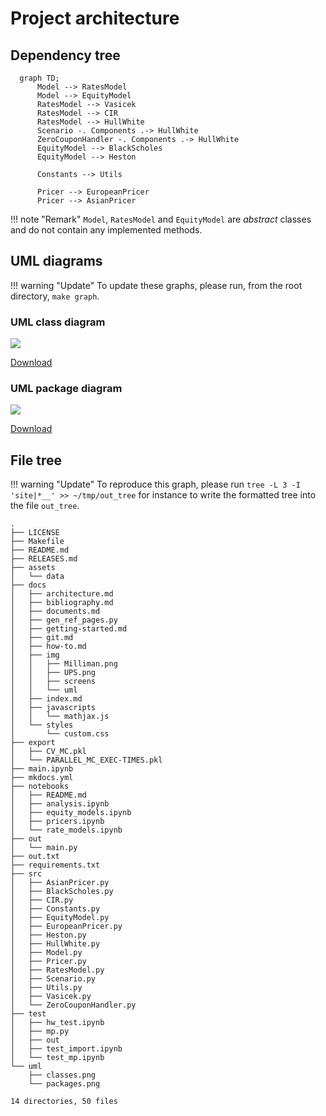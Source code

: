 # Project architecture

## Dependency tree


```mermaid
  graph TD;
      Model --> RatesModel
      Model --> EquityModel
      RatesModel --> Vasicek
      RatesModel --> CIR
      RatesModel --> HullWhite
      Scenario -. Components .-> HullWhite
      ZeroCouponHandler -. Components .-> HullWhite
      EquityModel --> BlackScholes
      EquityModel --> Heston

      Constants --> Utils

      Pricer --> EuropeanPricer
      Pricer --> AsianPricer
```


!!! note "Remark"
    `Model`, `RatesModel` and `EquityModel` are *abstract* classes and do not contain any implemented methods.

## UML diagrams

!!! warning "Update"
    To update these graphs, please run, from the root directory, `make graph`.

### UML class diagram 

<div class="img-demo">
    <img src="../img/uml/classes.png">
</div>

[Download](img/uml/classes.png)

### UML package diagram

<div class="img-demo">
    <img src="../img/uml/packages.png">
</div>

[Download](img/uml/packages.png)

## File tree

!!! warning "Update"
    To reproduce this graph, please run `tree -L 3 -I 'site|*__' >> ~/tmp/out_tree` for instance to write the formatted tree into the file `out_tree`.

```linenums="1" hl_lines="6 8 26 31 37 41 57 63"
.
├── LICENSE
├── Makefile
├── README.md
├── RELEASES.md
├── assets
│   └── data
├── docs
│   ├── architecture.md
│   ├── bibliography.md
│   ├── documents.md
│   ├── gen_ref_pages.py
│   ├── getting-started.md
│   ├── git.md
│   ├── how-to.md
│   ├── img
│   │   ├── Milliman.png
│   │   ├── UPS.png
│   │   ├── screens
│   │   └── uml
│   ├── index.md
│   ├── javascripts
│   │   └── mathjax.js
│   └── styles
│       └── custom.css
├── export
│   ├── CV_MC.pkl
│   └── PARALLEL_MC_EXEC-TIMES.pkl
├── main.ipynb
├── mkdocs.yml
├── notebooks
│   ├── README.md
│   ├── analysis.ipynb
│   ├── equity_models.ipynb
│   ├── pricers.ipynb
│   └── rate_models.ipynb
├── out
│   └── main.py
├── out.txt
├── requirements.txt
├── src
│   ├── AsianPricer.py
│   ├── BlackScholes.py
│   ├── CIR.py
│   ├── Constants.py
│   ├── EquityModel.py
│   ├── EuropeanPricer.py
│   ├── Heston.py
│   ├── HullWhite.py
│   ├── Model.py
│   ├── Pricer.py
│   ├── RatesModel.py
│   ├── Scenario.py
│   ├── Utils.py
│   ├── Vasicek.py
│   └── ZeroCouponHandler.py
├── test
│   ├── hw_test.ipynb
│   ├── mp.py
│   ├── out
│   ├── test_import.ipynb
│   └── test_mp.ipynb
└── uml
    ├── classes.png
    └── packages.png

14 directories, 50 files
```